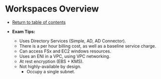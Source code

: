 # Workspaces Overview

* [Return to table of contents](../../../README.md)

* **Exam Tips:**
  * Uses Directory Services (Simple, AD, AD Connector).
  * There is a per hour billing cost, as well as a baseline service charge.
  * Can access FSx and EC2 windows resources.
  * Uses an ENI in a VPC, using VPC networking.
  * At rest encryption (EBS + KMS).
  * Not highly-available by design.
    * Occupy a single subnet.
